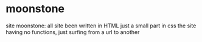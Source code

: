 # moonstone
site moonstone:
all site been written in HTML just a small part in css the site having no functions, just surfing from a url to another
